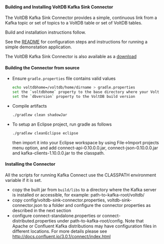 #### Building and Installing VoltDB Kafka Sink Connector

The VoltDB Kafka Sink Connector provides a simple, continuous link from a Kafka topic or set of topics to a VoltDB table or set of VoltDB tables.

Build and installation instructions follow.

See the [README](https://github.com/VoltDB/voltdb-kafka-connector) for configuration steps and instructions for running a simple demonstation application.

The VoltDB Kafka Sink Connector is also available as a [download](https://www.voltdb.com/download-confluentconnector) 

#### Building the Connector from source

* Ensure `gradle.properties` file contains valid values

	```bash
	echo voltdbhome=/voltdb/home/dirname > gradle.properties
    set the `voltdbhome` property to the base directory where your VoltDB is installed
    set the `dbversion` property to the VoltDB build version
	```

* Compile artifacts

	```bash
    ./gradlew clean shadowJar
	```

* To setup an Eclipse project, run gradle as follows

	```bash
    ./gradlew cleanEclipse eclipse
	```
	then import it into your Eclipse workspace by using File->Import projects menu option, and add connect-api-0.10.0.0.jar, connect-json-0.10.0.0.jar and kafka-clients-1.10.0.0.jar to the classpath.

#### Installing the Connector 

All the scripts for running Kafka Connect use the CLASSPATH environment variable if it is set.
* copy the built jar from `build/libs` to a directory where the Kafka server is installed or accessible, for example: path-to-kafka-root/voltdb/
* copy config/voltdb-sink-connector.properties, voltdb-sink-connector.json to a folder and configure the connector properties as described in the next section
* configure connect-standalone.properties or connect-distributed.properties under path-to-kafka-root/config. Note that Apache or Confluent Kafka distributions may have configuration files in different locations.
For more details please see http://docs.confluent.io/3.0.1/connect/index.html
